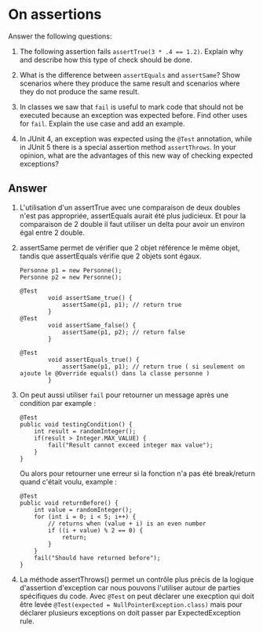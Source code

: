 # On assertions

Answer the following questions:

1. The following assertion fails `assertTrue(3 * .4 == 1.2)`. Explain why and describe how this type of check should be done.

2. What is the difference between `assertEquals` and `assertSame`? Show scenarios where they produce the same result and scenarios where they do not produce the same result.

3. In classes we saw that `fail` is useful to mark code that should not be executed because an exception was expected before. Find other uses for `fail`. Explain the use case and add an example.

4. In JUnit 4, an exception was expected using the `@Test` annotation, while in JUnit 5 there is a special assertion method `assertThrows`. In your opinion, what are the advantages of this new way of checking expected exceptions?

## Answer

1.  L'utilisation d'un assertTrue avec une comparaison de deux doubles n'est pas appropriée, assertEquals aurait été plus judicieux. Et pour la comparaison de 2 double il faut utiliser un delta pour avoir un environ égal entre 2 double. 

2.  assertSame permet de vérifier que 2 objet référence le même objet, tandis que assertEquals vérifie que 2 objets sont égaux. 
    ```
    Personne p1 = new Personne(); 
    Personne p2 = new Personne();  
    
    @Test
            void assertSame_true() {
                assertSame(p1, p1); // return true
            }
    @Test
            void assertSame_false() {
                assertSame(p1, p2); // return false
            }
            
    @Test
            void assertEquals_true() {
                assertSame(p1, p1); // return true ( si seulement on ajoute le @Override equals() dans la classe personne )
            } 
    ```

3.  On peut aussi utiliser `fail` pour retourner un message après une condition par example :
    ```
    @Test
    public void testingCondition() {
        int result = randomInteger();
        if(result > Integer.MAX_VALUE) {
            fail("Result cannot exceed integer max value");
        }
    }
    ```
    Ou alors pour retourner une erreur si la fonction n'a pas été break/return quand c'était voulu, example : 
    ```
    @Test
    public void returnBefore() {
        int value = randomInteger();
        for (int i = 0; i < 5; i++) {
            // returns when (value + i) is an even number
            if ((i + value) % 2 == 0) {
                return;
            }
        }
        fail("Should have returned before");
    }
    ```

4.  La méthode assertThrows() permet un contrôle plus précis de la logique d'assertion d'exception car nous pouvons l'utiliser autour de parties spécifiques du code. Avec `@Test` on peut déclarer une execption qui doit être levée ``` @Test(expected = NullPointerException.class) ``` mais pour déclarer plusieurs exceptions on doit passer par ExpectedException rule. 
